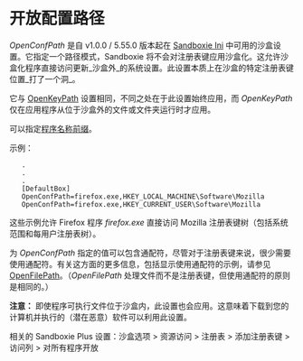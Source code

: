 # 开放配置路径

_OpenConfPath_ 是自 v1.0.0 / 5.55.0 版本起在 [Sandboxie Ini](SandboxieIni.md) 中可用的沙盒设置。它指定一个路径模式，Sandboxie 将不会对注册表键应用沙盒化。这允许沙盒化程序直接访问更新_沙盒外_的系统设置。此设置本质上在沙盒的特定注册表键位置_打了一个洞_。

它与 [OpenKeyPath](OpenKeyPath.md) 设置相同，不同之处在于此设置始终应用，而 _OpenKeyPath_ 仅在应用程序从位于沙盒外的文件或文件夹运行时才应用。

可以指定[程序名称前缀](ProgramNamePrefix.md)。

示例：
```
   .
   .
   .
   [DefaultBox]
   OpenConfPath=firefox.exe,HKEY_LOCAL_MACHINE\Software\Mozilla
   OpenConfPath=firefox.exe,HKEY_CURRENT_USER\Software\Mozilla
```

这些示例允许 Firefox 程序 _firefox.exe_ 直接访问 Mozilla 注册表键树（包括系统范围和每用户注册表树）。

为 _OpenConfPath_ 指定的值可以包含通配符，尽管对于注册表键来说，很少需要使用通配符。有关这方面的更多信息，包括显示使用通配符的示例，请参见 [OpenFilePath](OpenFilePath.md)。（_OpenFilePath_ 处理文件而不是注册表键，但使用通配符的原则是相同的。）

**注意：** 即使程序可执行文件位于沙盒内，此设置也会应用。这意味着下载到您的计算机并执行的（潜在恶意）软件可以利用此设置。

相关的 Sandboxie Plus 设置：沙盒选项 > 资源访问 > 注册表 > 添加注册表键 > 访问列 > 对所有程序开放 